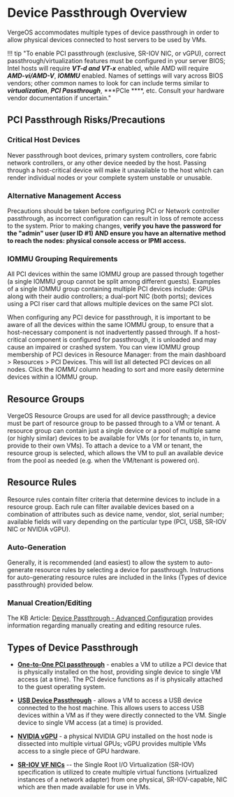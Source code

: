 # Device Passthrough Overview

VergeOS accommodates multiple types of device passthrough in order to allow physical devices connected to host servers to be used by VMs.  

!!! tip "To enable PCI passthrough (exclusive, SR-IOV NIC, or vGPU), correct passthrough/virtualization features must be configured in your server BIOS; Intel hosts will require ***VT-d and VT-x*** enabled, while AMD will require ***AMD-vi/AMD-V***, ***IOMMU*** enabled.  Names of settings will vary across BIOS vendors; other common names to look for can include terms similar to ***virtualization***, ***PCI Passthrough***, ***PCIe ****, etc. Consult your hardware vendor documentation if uncertain."

## PCI Passthrough Risks/Precautions

### Critical Host Devices

Never passthrough boot devices, primary system controllers, core fabric network controllers, or any other device needed by the host. Passing through a host-critical device will make it unavailable to the host which can render individual nodes or your complete system unstable or unusable.

### Alternative Management Access

Precautions should be taken before configuring PCI or Network controller passthrough, as incorrect configuration can result in loss of remote access to the system.  Prior to making changes, **verify you have the password for the "admin" user (user ID #1) AND ensure you have an alternative method to reach the nodes: physical console access or IPMI access.**

### IOMMU Grouping Requirements

All PCI devices within the same IOMMU group are passed through together (a single IOMMU group cannot be split among different guests). Examples of a single IOMMU group containing multiple PCI devices include: GPUs along with their audio controllers; a dual-port NIC (both ports); devices using a PCI riser card that allows multiple devices on the same PCI slot.

When configuring any PCI device for passthrough, it is important to be aware of all the devices within the same IOMMU group, to ensure that a host-necessary component is not inadvertently passed through.  If a host-critical component is configured for passthrough, it is unloaded and may cause an impaired or crashed system. You can view IOMMU group membership of PCI devices in Resource Manager: from the main dashboard > Resources > PCI Devices.  This will list all detected PCI devices on all nodes.  Click the *IOMMU* column heading to sort and more easily determine devices within a IOMMU group.

## Resource Groups

VergeOS Resource Groups are used for all device passthrough; a device must be part of resource group to be passed through to a VM or tenant.  A resource group can contain just a single device or a pool of multiple same (or highly similar) devices to be available for VMs (or for tenants to, in turn, provide to their own VMs).  To attach a device to a VM or tenant, the resource group is selected, which allows the VM to pull an available device from the pool as needed (e.g. when the VM/tenant is powered on).  

## Resource Rules

Resource rules contain filter criteria that determine devices to include in a resource group. Each rule can filter available devices based on a combination of attributes such as device name, vendor, slot, serial number; available fields will vary depending on the particular type (PCI, USB, SR-IOV NIC or NVIDIA vGPU).

### Auto-Generation

Generally, it is recommended (and easiest) to allow the system to auto-generate resource rules by selecting a device for passthrough.  Instructions for auto-generating resource rules are included in the links (Types of device passthrough) provided below.

### Manual Creation/Editing

The KB Article: [Device Passthrough - Advanced Configuration](/knowledge-base/#dev-passthrough-advanced) provides information regarding manually creating and editing resource rules.

## Types of Device Passthrough

* [**One-to-One PCI passthrough**](/product-guide/generic-pcipass) - enables a VM to utilize a PCI device that is physically installed on the host, providing single device to single VM access (at a time). The PCI device functions as if is physically attached to the guest operating system.  

* [**USB Device Passthrough**](/product-guide/usbpassthrough) - allows a VM to access a USB device connected to the host machine. This allows users to access USB devices within a VM as if they were directly connected to the VM. Single device to single VM access (at a time) is provided.

* [**NVIDIA vGPU**](/product-guide/nvidiavGPU) - a physical NVIDIA GPU installed on the host node is dissected into multiple virtual GPUs; vGPU provides multiple VMs access to a single piece of GPU hardware.

* [**SR-IOV VF NICs**](/product-guide/sriov) -- the Single Root I/O Virtualization (SR-IOV) specification is utilized to create multiple virtual functions (virtualized instances of a network adapter) from one physical, SR-IOV-capable, NIC which are then made available for use in VMs.

